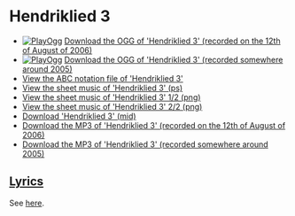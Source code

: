 # Hendriklied 3

 * [![PlayOgg](http://static.fsf.org/playogg/Play_ogg_80x15.png "I support PlayOgg!")](http://playogg.org) [Download the OGG of 'Hendriklied 3' (recorded on the 12th of August of 2006)](http://www.richelbilderbeek.nl/CD06_0813_hendriklied_3_20060812.ogg)
 * [![PlayOgg](http://static.fsf.org/playogg/Play_ogg_80x15.png "I support PlayOgg!")](http://playogg.org) [Download the OGG of 'Hendriklied 3' (recorded somewhere around 2005)](http://www.richelbilderbeek.nl/CD05_0813_hendriklied_3.ogg)
 * [View the ABC notation file of 'Hendriklied 3'](https://github.com/richelbilderbeek/abc/blob/master/13_hendriklied_3.abc)
 * [View the sheet music of 'Hendriklied 3' (ps)](13_hendriklied_3.ps)
 * [View the sheet music of 'Hendriklied 3' 1/2 (png)](13_hendriklied_3_1.png)
 * [View the sheet music of 'Hendriklied 3' 2/2 (png)](13_hendriklied_3_2.png)
 * [Download 'Hendriklied 3' (mid)](http://www.richelbilderbeek.nl/Song13_hendriklied_3.mid)
 * [Download the MP3 of 'Hendriklied 3' (recorded on the 12th of August of 2006)](http://www.richelbilderbeek.nl/CD06_0813_hendriklied_3_20060812.mp3)
 * [Download the MP3 of 'Hendriklied 3' (recorded somewhere around 2005)](http://www.richelbilderbeek.nl/CD05_0813_hendriklied_3.mp3)

## [Lyrics](13_hendriklied_3.txt)

See [here](13_hendriklied_3.txt).
